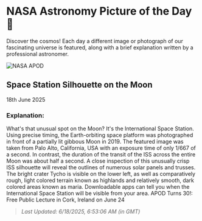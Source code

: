 
  # NASA Astronomy Picture of the Day 🌌

  Discover the cosmos! Each day a different image or photograph of our fascinating universe is featured, along with a brief explanation written by a professional astronomer.

![NASA APOD](https://apod.nasa.gov/apod/image/2506/IssMoon_Holland_1063.jpg)

## Space Station Silhouette on the Moon

18th June 2025

### Explanation: 

What's that unusual spot on the Moon? It's the International Space Station. Using precise timing, the Earth-orbiting space platform was photographed in front of a partially lit gibbous Moon in 2019. The featured image was taken from Palo Alto, California, USA with an exposure time of only 1/667 of a second. In contrast, the duration of the transit of the ISS across the entire Moon was about half a second.  A close inspection of this unusually crisp ISS silhouette will reveal the outlines of numerous solar panels and trusses.  The bright crater Tycho is visible on the lower left, as well as comparatively rough, light colored terrain known as highlands and relatively smooth, dark colored areas known as maria.  Downloadable  apps can tell you when the International Space Station will be visible from your area.   APOD Turns 30!: Free Public Lecture in Cork, Ireland on June 24

> _Last Updated: 6/18/2025, 6:53:06 AM (in GMT)_
